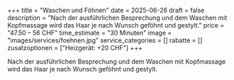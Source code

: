 +++
title = "Waschen und Föhnen"
date = 2025-06-26
draft = false
description = "Nach der ausführlichen Besprechung und dem Waschen mit Kopfmassage wird das Haar je nach Wunsch geföhnt und gestylt."
price = "47.50 – 56 CHF"
time_estimate = "30 Minuten"
image = "images/services/foehnen.jpg"
service_categories = []
rabatte = []
zusatzoptionen = ["Heizgerät: +20 CHF"]
+++

Nach der ausführlichen Besprechung und dem Waschen mit Kopfmassage wird das Haar je nach Wunsch geföhnt und gestylt.
